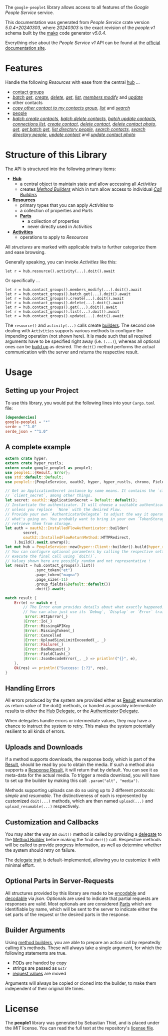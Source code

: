 <!---
DO NOT EDIT !
This file was generated automatically from 'src/generator/templates/api/README.md.mako'
DO NOT EDIT !
-->
The `google-people1` library allows access to all features of the *Google People Service* service.

This documentation was generated from *People Service* crate version *5.0.4+20240303*, where *20240303* is the exact revision of the *people:v1* schema built by the [mako](http://www.makotemplates.org/) code generator *v5.0.4*.

Everything else about the *People Service* *v1* API can be found at the
[official documentation site](https://developers.google.com/people/).
# Features

Handle the following *Resources* with ease from the central [hub](https://docs.rs/google-people1/5.0.4+20240303/google_people1/PeopleService) ... 

* [contact groups](https://docs.rs/google-people1/5.0.4+20240303/google_people1/api::ContactGroup)
 * [*batch get*](https://docs.rs/google-people1/5.0.4+20240303/google_people1/api::ContactGroupBatchGetCall), [*create*](https://docs.rs/google-people1/5.0.4+20240303/google_people1/api::ContactGroupCreateCall), [*delete*](https://docs.rs/google-people1/5.0.4+20240303/google_people1/api::ContactGroupDeleteCall), [*get*](https://docs.rs/google-people1/5.0.4+20240303/google_people1/api::ContactGroupGetCall), [*list*](https://docs.rs/google-people1/5.0.4+20240303/google_people1/api::ContactGroupListCall), [*members modify*](https://docs.rs/google-people1/5.0.4+20240303/google_people1/api::ContactGroupMemberModifyCall) and [*update*](https://docs.rs/google-people1/5.0.4+20240303/google_people1/api::ContactGroupUpdateCall)
* other contacts
 * [*copy other contact to my contacts group*](https://docs.rs/google-people1/5.0.4+20240303/google_people1/api::OtherContactCopyOtherContactToMyContactsGroupCall), [*list*](https://docs.rs/google-people1/5.0.4+20240303/google_people1/api::OtherContactListCall) and [*search*](https://docs.rs/google-people1/5.0.4+20240303/google_people1/api::OtherContactSearchCall)
* [people](https://docs.rs/google-people1/5.0.4+20240303/google_people1/api::Person)
 * [*batch create contacts*](https://docs.rs/google-people1/5.0.4+20240303/google_people1/api::PersonBatchCreateContactCall), [*batch delete contacts*](https://docs.rs/google-people1/5.0.4+20240303/google_people1/api::PersonBatchDeleteContactCall), [*batch update contacts*](https://docs.rs/google-people1/5.0.4+20240303/google_people1/api::PersonBatchUpdateContactCall), [*connections list*](https://docs.rs/google-people1/5.0.4+20240303/google_people1/api::PersonConnectionListCall), [*create contact*](https://docs.rs/google-people1/5.0.4+20240303/google_people1/api::PersonCreateContactCall), [*delete contact*](https://docs.rs/google-people1/5.0.4+20240303/google_people1/api::PersonDeleteContactCall), [*delete contact photo*](https://docs.rs/google-people1/5.0.4+20240303/google_people1/api::PersonDeleteContactPhotoCall), [*get*](https://docs.rs/google-people1/5.0.4+20240303/google_people1/api::PersonGetCall), [*get batch get*](https://docs.rs/google-people1/5.0.4+20240303/google_people1/api::PersonGetBatchGetCall), [*list directory people*](https://docs.rs/google-people1/5.0.4+20240303/google_people1/api::PersonListDirectoryPersonCall), [*search contacts*](https://docs.rs/google-people1/5.0.4+20240303/google_people1/api::PersonSearchContactCall), [*search directory people*](https://docs.rs/google-people1/5.0.4+20240303/google_people1/api::PersonSearchDirectoryPersonCall), [*update contact*](https://docs.rs/google-people1/5.0.4+20240303/google_people1/api::PersonUpdateContactCall) and [*update contact photo*](https://docs.rs/google-people1/5.0.4+20240303/google_people1/api::PersonUpdateContactPhotoCall)




# Structure of this Library

The API is structured into the following primary items:

* **[Hub](https://docs.rs/google-people1/5.0.4+20240303/google_people1/PeopleService)**
    * a central object to maintain state and allow accessing all *Activities*
    * creates [*Method Builders*](https://docs.rs/google-people1/5.0.4+20240303/google_people1/client::MethodsBuilder) which in turn
      allow access to individual [*Call Builders*](https://docs.rs/google-people1/5.0.4+20240303/google_people1/client::CallBuilder)
* **[Resources](https://docs.rs/google-people1/5.0.4+20240303/google_people1/client::Resource)**
    * primary types that you can apply *Activities* to
    * a collection of properties and *Parts*
    * **[Parts](https://docs.rs/google-people1/5.0.4+20240303/google_people1/client::Part)**
        * a collection of properties
        * never directly used in *Activities*
* **[Activities](https://docs.rs/google-people1/5.0.4+20240303/google_people1/client::CallBuilder)**
    * operations to apply to *Resources*

All *structures* are marked with applicable traits to further categorize them and ease browsing.

Generally speaking, you can invoke *Activities* like this:

```Rust,ignore
let r = hub.resource().activity(...).doit().await
```

Or specifically ...

```ignore
let r = hub.contact_groups().members_modify(...).doit().await
let r = hub.contact_groups().batch_get(...).doit().await
let r = hub.contact_groups().create(...).doit().await
let r = hub.contact_groups().delete(...).doit().await
let r = hub.contact_groups().get(...).doit().await
let r = hub.contact_groups().list(...).doit().await
let r = hub.contact_groups().update(...).doit().await
```

The `resource()` and `activity(...)` calls create [builders][builder-pattern]. The second one dealing with `Activities` 
supports various methods to configure the impending operation (not shown here). It is made such that all required arguments have to be 
specified right away (i.e. `(...)`), whereas all optional ones can be [build up][builder-pattern] as desired.
The `doit()` method performs the actual communication with the server and returns the respective result.

# Usage

## Setting up your Project

To use this library, you would put the following lines into your `Cargo.toml` file:

```toml
[dependencies]
google-people1 = "*"
serde = "^1.0"
serde_json = "^1.0"
```

## A complete example

```Rust
extern crate hyper;
extern crate hyper_rustls;
extern crate google_people1 as people1;
use people1::{Result, Error};
use std::default::Default;
use people1::{PeopleService, oauth2, hyper, hyper_rustls, chrono, FieldMask};

// Get an ApplicationSecret instance by some means. It contains the `client_id` and 
// `client_secret`, among other things.
let secret: oauth2::ApplicationSecret = Default::default();
// Instantiate the authenticator. It will choose a suitable authentication flow for you, 
// unless you replace  `None` with the desired Flow.
// Provide your own `AuthenticatorDelegate` to adjust the way it operates and get feedback about 
// what's going on. You probably want to bring in your own `TokenStorage` to persist tokens and
// retrieve them from storage.
let auth = oauth2::InstalledFlowAuthenticator::builder(
        secret,
        oauth2::InstalledFlowReturnMethod::HTTPRedirect,
    ).build().await.unwrap();
let mut hub = PeopleService::new(hyper::Client::builder().build(hyper_rustls::HttpsConnectorBuilder::new().with_native_roots().https_or_http().enable_http1().build()), auth);
// You can configure optional parameters by calling the respective setters at will, and
// execute the final call using `doit()`.
// Values shown here are possibly random and not representative !
let result = hub.contact_groups().list()
             .sync_token("et")
             .page_token("magna")
             .page_size(-11)
             .group_fields(&Default::default())
             .doit().await;

match result {
    Err(e) => match e {
        // The Error enum provides details about what exactly happened.
        // You can also just use its `Debug`, `Display` or `Error` traits
         Error::HttpError(_)
        |Error::Io(_)
        |Error::MissingAPIKey
        |Error::MissingToken(_)
        |Error::Cancelled
        |Error::UploadSizeLimitExceeded(_, _)
        |Error::Failure(_)
        |Error::BadRequest(_)
        |Error::FieldClash(_)
        |Error::JsonDecodeError(_, _) => println!("{}", e),
    },
    Ok(res) => println!("Success: {:?}", res),
}

```
## Handling Errors

All errors produced by the system are provided either as [Result](https://docs.rs/google-people1/5.0.4+20240303/google_people1/client::Result) enumeration as return value of
the doit() methods, or handed as possibly intermediate results to either the 
[Hub Delegate](https://docs.rs/google-people1/5.0.4+20240303/google_people1/client::Delegate), or the [Authenticator Delegate](https://docs.rs/yup-oauth2/*/yup_oauth2/trait.AuthenticatorDelegate.html).

When delegates handle errors or intermediate values, they may have a chance to instruct the system to retry. This 
makes the system potentially resilient to all kinds of errors.

## Uploads and Downloads
If a method supports downloads, the response body, which is part of the [Result](https://docs.rs/google-people1/5.0.4+20240303/google_people1/client::Result), should be
read by you to obtain the media.
If such a method also supports a [Response Result](https://docs.rs/google-people1/5.0.4+20240303/google_people1/client::ResponseResult), it will return that by default.
You can see it as meta-data for the actual media. To trigger a media download, you will have to set up the builder by making
this call: `.param("alt", "media")`.

Methods supporting uploads can do so using up to 2 different protocols: 
*simple* and *resumable*. The distinctiveness of each is represented by customized 
`doit(...)` methods, which are then named `upload(...)` and `upload_resumable(...)` respectively.

## Customization and Callbacks

You may alter the way an `doit()` method is called by providing a [delegate](https://docs.rs/google-people1/5.0.4+20240303/google_people1/client::Delegate) to the 
[Method Builder](https://docs.rs/google-people1/5.0.4+20240303/google_people1/client::CallBuilder) before making the final `doit()` call. 
Respective methods will be called to provide progress information, as well as determine whether the system should 
retry on failure.

The [delegate trait](https://docs.rs/google-people1/5.0.4+20240303/google_people1/client::Delegate) is default-implemented, allowing you to customize it with minimal effort.

## Optional Parts in Server-Requests

All structures provided by this library are made to be [encodable](https://docs.rs/google-people1/5.0.4+20240303/google_people1/client::RequestValue) and 
[decodable](https://docs.rs/google-people1/5.0.4+20240303/google_people1/client::ResponseResult) via *json*. Optionals are used to indicate that partial requests are responses 
are valid.
Most optionals are are considered [Parts](https://docs.rs/google-people1/5.0.4+20240303/google_people1/client::Part) which are identifiable by name, which will be sent to 
the server to indicate either the set parts of the request or the desired parts in the response.

## Builder Arguments

Using [method builders](https://docs.rs/google-people1/5.0.4+20240303/google_people1/client::CallBuilder), you are able to prepare an action call by repeatedly calling it's methods.
These will always take a single argument, for which the following statements are true.

* [PODs][wiki-pod] are handed by copy
* strings are passed as `&str`
* [request values](https://docs.rs/google-people1/5.0.4+20240303/google_people1/client::RequestValue) are moved

Arguments will always be copied or cloned into the builder, to make them independent of their original life times.

[wiki-pod]: http://en.wikipedia.org/wiki/Plain_old_data_structure
[builder-pattern]: http://en.wikipedia.org/wiki/Builder_pattern
[google-go-api]: https://github.com/google/google-api-go-client

# License
The **people1** library was generated by Sebastian Thiel, and is placed 
under the *MIT* license.
You can read the full text at the repository's [license file][repo-license].

[repo-license]: https://github.com/Byron/google-apis-rsblob/main/LICENSE.md

